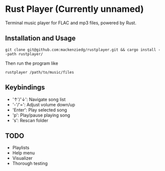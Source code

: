 # Rust Player (Currently unnamed)

Terminal music player for FLAC and mp3 files, powered by Rust.

## Installation and Usage

```
git clone git@github.com:mackenziedg/rustplayer.git && cargo install --path rustplayer/
```

Then run the program like

```
rustplayer /path/to/music/files
```

## Keybindings

- '↑'/'↓': Navigate song list
- '-'/'=': Adjust volume down/up
- 'Enter': Play selected song
- 'p': Play/pause playing song
- 's': Rescan folder

## TODO

- Playlists
- Help menu
- Visualizer
- Thorough testing
